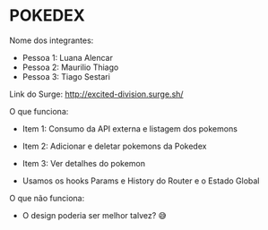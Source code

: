 # POKEDEX

Nome dos integrantes: 
- Pessoa 1: Luana Alencar
- Pessoa 2: Maurilio Thiago
- Pessoa 3: Tiago Sestari

Link do Surge: http://excited-division.surge.sh/

O que funciona:
- Item 1: Consumo da API externa e listagem dos pokemons
- Item 2: Adicionar e deletar pokemons da Pokedex 
- Item 3: Ver detalhes do pokemon

- Usamos os hooks Params e History do Router e o Estado Global

O que não funciona: 
- O design poderia ser melhor talvez? 😅


